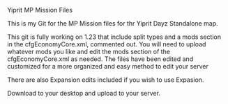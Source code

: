 Yiprit
MP Mission Files

This is my Git for the MP Mission files for thr Yiprit Dayz Standalone map. 

This git is fully working on 1.23 that include split types and a mods section in the cfgEconomyCore.xml,
commented out. You will need to upload whatever mods you like and edit the mods section of the cfgEconomyCore.xml
as needed. The files have been edited and customized for a more organized and easy method to edit your server

There are also Expansion edits included if you wish to use Expasion. 

Download to your desktop and upload to your server. 

